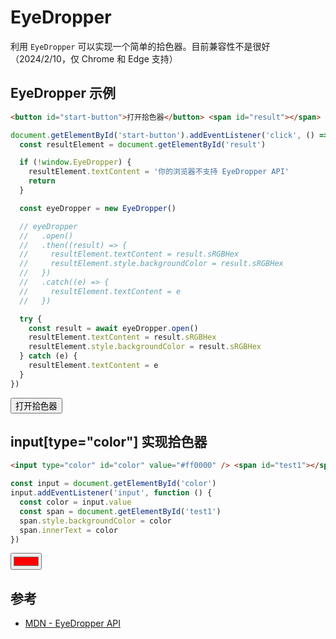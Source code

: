 # EyeDropper

利用 `EyeDropper` 可以实现一个简单的拾色器。目前兼容性不是很好（2024/2/10，仅 Chrome 和 Edge 支持）

## EyeDropper 示例

```html
<button id="start-button">打开拾色器</button> <span id="result"></span>
```

```js
document.getElementById('start-button').addEventListener('click', () => {
  const resultElement = document.getElementById('result')

  if (!window.EyeDropper) {
    resultElement.textContent = '你的浏览器不支持 EyeDropper API'
    return
  }

  const eyeDropper = new EyeDropper()

  // eyeDropper
  //   .open()
  //   .then((result) => {
  //     resultElement.textContent = result.sRGBHex
  //     resultElement.style.backgroundColor = result.sRGBHex
  //   })
  //   .catch((e) => {
  //     resultElement.textContent = e
  //   })

  try {
    const result = await eyeDropper.open()
    resultElement.textContent = result.sRGBHex
    resultElement.style.backgroundColor = result.sRGBHex
  } catch (e) {
    resultElement.textContent = e
  }
})
```

<button id="start-button">打开拾色器</button> <span id="result"></span>

## input[type="color"] 实现拾色器

```html
<input type="color" id="color" value="#ff0000" /> <span id="test1"></span>
```

```js
const input = document.getElementById('color')
input.addEventListener('input', function () {
  const color = input.value
  const span = document.getElementById('test1')
  span.style.backgroundColor = color
  span.innerText = color
})
```

<input type="color" id="color" value="#ff0000" /> <span id="test1"></span>

<script setup>
  import { onMounted } from 'vue'
  onMounted(() => {
    // EyeDropper 实现拾色器
    document.getElementById('start-button').addEventListener('click', async () => {
      const resultElement = document.getElementById('result')

      if (!window.EyeDropper) {
        resultElement.textContent = '你的浏览器不支持 EyeDropper API'
        return
      }

      const eyeDropper = new EyeDropper()

      eyeDropper
        .open()
        .then((result) => {
          resultElement.textContent = result.sRGBHex
          resultElement.style.backgroundColor = result.sRGBHex
        })
        .catch((e) => {
          resultElement.textContent = e
        })

      // 使用 async/await 时注意加上 try/catch 以便捕获异常
      // try {
      //   const result = await eyeDropper.open()
      //   resultElement.textContent = result.sRGBHex
      //   resultElement.style.backgroundColor = result.sRGBHex
      // } catch (e) {
      //   resultElement.textContent = e
      // }
    })

    // input[type="color"] 实现拾色器
    const input = document.getElementById('color')
    input.addEventListener('input', function () {
      const color = input.value
      const span = document.getElementById('test1')
      span.style.backgroundColor = color
      span.innerText = color
    })
  })
</script>

## 参考

- [MDN - EyeDropper API](https://developer.mozilla.org/zh-CN/docs/Web/API/EyeDropper)
